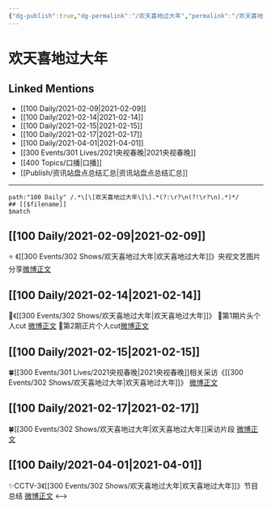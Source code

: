 ```yaml
---
{"dg-publish":true,"dg-permalink":"/欢天喜地过大年","permalink":"/欢天喜地过大年/","created":"2023-04-09T13:39:19.000+08:00","updated":"2023-04-10T16:42:44.000+08:00"}
---
```


# 欢天喜地过大年

## Linked Mentions
- [[100 Daily/2021-02-09\|2021-02-09]]
- [[100 Daily/2021-02-14\|2021-02-14]]
- [[100 Daily/2021-02-15\|2021-02-15]]
- [[100 Daily/2021-02-17\|2021-02-17]]
- [[100 Daily/2021-04-01\|2021-04-01]]
- [[300 Events/301 Lives/2021央视春晚\|2021央视春晚]]
- [[400 Topics/口播\|口播]]
- [[Publish/资讯站盘点总结汇总\|资讯站盘点总结汇总]]


---

```expander
path:"100 Daily" /.*\[\[欢天喜地过大年\]\].*(?:\r?\n(?!\r?\n).*)*/
## [[$filename]]
$match
```
## [[100 Daily/2021-02-09\|2021-02-09]]
⭐ 《[[300 Events/302 Shows/欢天喜地过大年\|欢天喜地过大年]]》央视文艺图片分享[微博正文](https://m.weibo.cn/6466290670/4602795649674213)
## [[100 Daily/2021-02-14\|2021-02-14]]
🌟《[[300 Events/302 Shows/欢天喜地过大年\|欢天喜地过大年]]》
🌿第1期片头个人cut [微博正文](https://m.weibo.cn/6466290670/4604596637669664)
🌿第2期正片个人cut[微博正文](https://m.weibo.cn/6466290670/4604642384161238)
## [[100 Daily/2021-02-15\|2021-02-15]]
🍀[[300 Events/301 Lives/2021央视春晚\|2021央视春晚]]相关采访《[[300 Events/302 Shows/欢天喜地过大年\|欢天喜地过大年]]》 [微博正文](https://weibo.com/detail/4604899940375967)
## [[100 Daily/2021-02-17\|2021-02-17]]
🍀[[300 Events/302 Shows/欢天喜地过大年\|欢天喜地过大年]]采访片段 [微博正文](https://weibo.com/6466290670/K2lZllxK0)

## [[100 Daily/2021-04-01\|2021-04-01]]
✨CCTV-3《[[300 Events/302 Shows/欢天喜地过大年\|欢天喜地过大年]]》节目总结 [微博正文](https://m.weibo.cn/6466290670/4621302948959304)
<-->